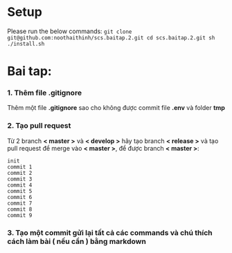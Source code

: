 # Setup
Please run the below commands:
``
git clone git@github.com:noothaithinh/scs.baitap.2.git
cd scs.baitap.2.git
sh ./install.sh
``

# Bai tap:

### 1. Thêm file .gitignore
Thêm một file **.gitignore** sao cho không được commit file **.env** và folder **tmp**

### 2. Tạo pull request
Từ 2 branch **< master >** và **< develop >** hãy tạo branch **< release >** và tạo pull request để merge vào **< master >**, để được branch **< master >**:
```
init
commit 1
commit 2
commit 3
commit 4
commit 5
commit 6
commit 7
commit 8
commit 9
```

### 3. Tạo một commit gửi lại tất cả các commands và chú thích cách làm bài ( nếu cần ) bằng markdown
